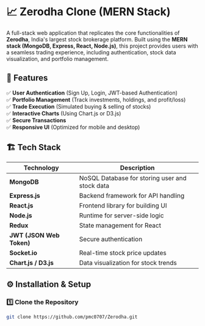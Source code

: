 # 📈 Zerodha Clone (MERN Stack)

A full-stack web application that replicates the core functionalities of **Zerodha**, India's largest stock brokerage platform. Built using the **MERN stack (MongoDB, Express, React, Node.js)**, this project provides users with a seamless trading experience, including authentication, stock data visualization, and portfolio management.

## 🚀 Features

✅ **User Authentication** (Sign Up, Login, JWT-based Authentication)  
✅ **Portfolio Management** (Track investments, holdings, and profit/loss)  
✅ **Trade Execution** (Simulated buying & selling of stocks)  
✅ **Interactive Charts** (Using Chart.js or D3.js)  
✅ **Secure Transactions**  
✅ **Responsive UI** (Optimized for mobile and desktop)  

## 🏗️ Tech Stack

| Technology | Description |
|------------|------------|
| **MongoDB** | NoSQL Database for storing user and stock data |
| **Express.js** | Backend framework for API handling |
| **React.js** | Frontend library for building UI |
| **Node.js** | Runtime for server-side logic |
| **Redux** | State management for React |
| **JWT (JSON Web Token)** | Secure authentication |
| **Socket.io** | Real-time stock price updates |
| **Chart.js / D3.js** | Data visualization for stock trends |

## ⚙️ Installation & Setup

### 1️⃣ Clone the Repository
```sh
git clone https://github.com/pmc0707/Zerodha.git
